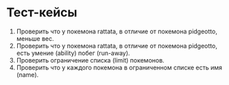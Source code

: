# Тест-кейсы

1. Проверить что у покемона rattata, в отличие от покемона pidgeotto, меньше вес.
2. Проверить что у покемона rattata, в отличие от покемона pidgeotto, есть умение
(ability) побег (run-away).
3. Проверить ограничение списка (limit) покемонов.
4. Проверить что у каждого покемона в
ограниченном списке есть имя (name).

